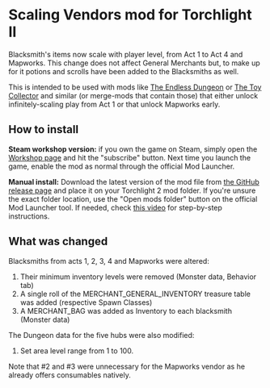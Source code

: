 # Scaling Vendors mod for Torchlight II

Blacksmith's items now scale with player level, from Act 1 to Act 4 and Mapworks. This change does not affect General Merchants but, to make up for it potions and scrolls have been added to the Blacksmiths as well.

This is intended to be used with mods like [The Endless Dungeon](https://steamcommunity.com/sharedfiles/filedetails/?id=160404095) or [The Toy Collector](https://steamcommunity.com/sharedfiles/filedetails/?id=138078507) and similar (or merge-mods that contain those) that either unlock infinitely-scaling play from Act 1 or that unlock Mapworks early.

## How to install

**Steam workshop version:** if you own the game on Steam, simply open the [Workshop page](https://steamcommunity.com/sharedfiles/filedetails/?id=2500774315) and hit the "subscribe" button. Next time you launch the game, enable the mod as normal through the official Mod Launcher.

**Manual install:** Download the latest version of the mod file from [the GitHub release page](https://github.com/tukkek/torchlight2-ScalingVendors/releases) and place it on your Torchlight 2 mod folder. If you're unsure the exact folder location, use the "Open mods folder" button on the official Mod Launcher tool. If needed, check [this video](https://www.youtube.com/watch?v=e5KeocjLUiA) for step-by-step instructions.

## What was changed

Blacksmiths from acts 1, 2, 3, 4 and Mapworks were altered:

1. Their minimum inventory levels were removed (Monster data, Behavior tab)
2. A single roll of the MERCHANT_GENERAL_INVENTORY treasure table was added (respective Spawn Classes)
3. A MERCHANT_BAG was added as Inventory to each blacksmith (Monster data)

The Dungeon data for the five hubs were also modified:

1. Set area level range from 1 to 100.

Note that #2 and #3 were unnecessary for the Mapworks vendor as he already offers consumables natively.
